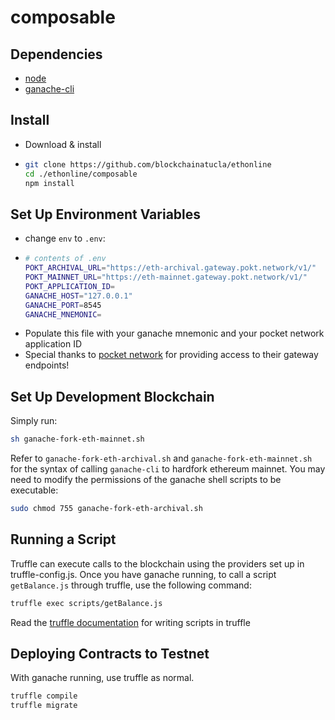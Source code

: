 # composable
## Dependencies
 - [node](https://nodejs.org/en/)
 - [ganache-cli](https://github.com/trufflesuite/ganache-cli)

## Install
 - Download & install
 - ```bash
   git clone https://github.com/blockchainatucla/ethonline
   cd ./ethonline/composable
   npm install
   ```

## Set Up Environment Variables
 - change `env` to `.env`:
 - ```bash
   # contents of .env
   POKT_ARCHIVAL_URL="https://eth-archival.gateway.pokt.network/v1/"
   POKT_MAINNET_URL="https://eth-mainnet.gateway.pokt.network/v1/"
   POKT_APPLICATION_ID=
   GANACHE_HOST="127.0.0.1"
   GANACHE_PORT=8545
   GANACHE_MNEMONIC=
   ```
 - Populate this file with your ganache mnemonic and your pocket network application ID
 - Special thanks to [pocket network](https://www.pokt.network/) for providing access to their gateway endpoints!

## Set Up Development Blockchain
Simply run:
```bash
sh ganache-fork-eth-mainnet.sh
```
Refer to `ganache-fork-eth-archival.sh` and `ganache-fork-eth-mainnet.sh` for the syntax of calling `ganache-cli` to hardfork ethereum mainnet. You may need to modify the permissions of the ganache shell scripts to be executable:
```bash
sudo chmod 755 ganache-fork-eth-archival.sh
```

## Running a Script
Truffle can execute calls to the blockchain using the providers set up in truffle-config.js. Once you have ganache running, to call a script `getBalance.js` through truffle, use the following command:
```bash
truffle exec scripts/getBalance.js
```
Read the [truffle documentation](https://www.trufflesuite.com/docs/truffle/getting-started/writing-external-scripts) for writing scripts in truffle

## Deploying Contracts to Testnet
With ganache running, use truffle as normal.
```bash
truffle compile
truffle migrate
```

